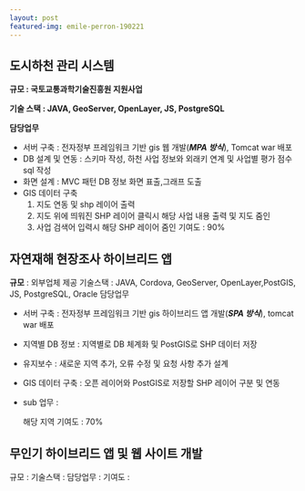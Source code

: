 ```yaml
---
layout: post
featured-img: emile-perron-190221
---
```


## 도시하천 관리 시스템
**규모 :  국토교통과학기술진흥원 지원사업**

**기술 스택  :  JAVA, GeoServer, OpenLayer, JS, PostgreSQL**

**담당업무**  
- 서버 구축 : 전자정부 프레임워크 기반 gis 웹 개발(**_MPA 방식_**), Tomcat war 배포
- DB 설계 및 연동 : 스키마 작성, 하천 사업 정보와 외래키 연계 및 사업별 평가 점수 sql 작성
- 화면 설계 :  MVC 패턴 DB 정보 화면 표출,그래프 도출
- GIS 데이터 구축 
   1. 지도 연동 및 shp 레이어 출력
   2. 지도 위에 띄워진 SHP 레이어 클릭시 해당 사업 내용 출력 및 지도 줌인
   3. 사업 검색어 입력시 해당 SHP 레이어 줌인 
 기여도 : 90%

## 자연재해 현장조사 하이브리드 앱
**규모** : 외부업체 제공
기술스택 :  JAVA, Cordova, GeoServer, OpenLayer,PostGIS, JS, PostgreSQL, Oracle
담당업무
- 서버 구축 : 전자정부 프레임워크 기반 gis 하이브리드 앱 개발(**_SPA 방식_**), tomcat war 배포
- 지역별 DB 정보 : 지역별로 DB 체계화 및  PostGIS로 SHP 데이터 저장
- 유지보수 : 새로운 지역 추가, 오류 수정 및 요청 사항 추가 설계 
- GIS 데이터 구축 : 오픈 레이어와 PostGIS로 저장할  SHP 레이어 구분 및 연동
- sub 업무 :

     해당 지역 
기여도 : 70%


## 무인기 하이브리드 앱 및 웹 사이트 개발
규모 : 
기술스택 : 
담당업무 :
기여도 : 
